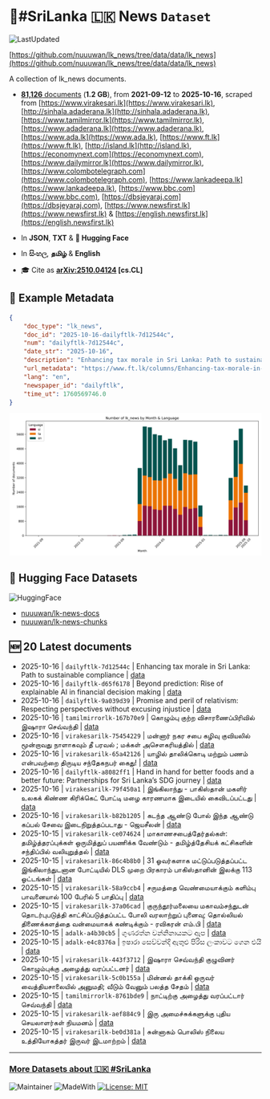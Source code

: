 # 📄#SriLanka 🇱🇰 News `Dataset`

![LastUpdated](https://img.shields.io/badge/last_updated-2025--10--16_04:46:02-green)

[https://github.com/nuuuwan/lk_news/tree/data/data/lk_news](https://github.com/nuuuwan/lk_news/tree/data/data/lk_news)

A collection of lk_news documents.

- [**81,126** documents](https://github.com/nuuuwan/lk_news/tree/data/data/lk_news) (**1.2 GB**), from **2021-09-12** to **2025-10-16**, scraped from [https://www.virakesari.lk](https://www.virakesari.lk), [http://sinhala.adaderana.lk](http://sinhala.adaderana.lk), [https://www.tamilmirror.lk](https://www.tamilmirror.lk), [https://www.adaderana.lk](https://www.adaderana.lk), [https://www.ada.lk](https://www.ada.lk), [https://www.ft.lk](https://www.ft.lk), [http://island.lk](http://island.lk), [https://economynext.com](https://economynext.com), [https://www.dailymirror.lk](https://www.dailymirror.lk), [https://www.colombotelegraph.com](https://www.colombotelegraph.com), [https://www.lankadeepa.lk](https://www.lankadeepa.lk), [https://www.bbc.com](https://www.bbc.com), [https://dbsjeyaraj.com](https://dbsjeyaraj.com), [https://www.newsfirst.lk](https://www.newsfirst.lk) & [https://english.newsfirst.lk](https://english.newsfirst.lk)

- In **JSON**, **TXT** & **🤗 Hugging Face**

- In **සිංහල**, **தமிழ்** & **English**

- 🎓 Cite as **[arXiv:2510.04124](https://arxiv.org/abs/2510.04124) [cs.CL]**

## 📝 Example Metadata

```json
{
    "doc_type": "lk_news",
    "doc_id": "2025-10-16-dailyftlk-7d12544c",
    "num": "dailyftlk-7d12544c",
    "date_str": "2025-10-16",
    "description": "Enhancing tax morale in Sri Lanka: Path to sustainable compliance",
    "url_metadata": "https://www.ft.lk/columns/Enhancing-tax-morale-in-Sri-Lanka-Path-to-sustainable-compliance/4-783046",
    "lang": "en",
    "newspaper_id": "dailyftlk",
    "time_ut": 1760569746.0
}
```

![Chart](https://raw.githubusercontent.com/nuuuwan/lk_news/refs/heads/data/data/lk_news/docs_by_month_and_lang.png)

## 🤗 Hugging Face Datasets

![HuggingFace](https://img.shields.io/badge/-HuggingFace-FDEE21?style=for-the-badge&logo=HuggingFace)

- [nuuuwan/lk-news-docs](https://huggingface.co/datasets/nuuuwan/lk-news-docs)
- [nuuuwan/lk-news-chunks](https://huggingface.co/datasets/nuuuwan/lk-news-chunks)

## 🆕 20 Latest documents

- 2025-10-16 | `dailyftlk-7d12544c` | Enhancing tax morale in Sri Lanka: Path to sustainable compliance | [data](https://github.com/nuuuwan/lk_news/tree/data/data/lk_news/2020s/2025/2025-10-16-dailyftlk-7d12544c)
- 2025-10-16 | `dailyftlk-d65f6178` | Beyond prediction: Rise of explainable AI in financial decision making | [data](https://github.com/nuuuwan/lk_news/tree/data/data/lk_news/2020s/2025/2025-10-16-dailyftlk-d65f6178)
- 2025-10-16 | `dailyftlk-9a039d39` | Promise and peril of relativism: Respecting perspectives without excusing injustice | [data](https://github.com/nuuuwan/lk_news/tree/data/data/lk_news/2020s/2025/2025-10-16-dailyftlk-9a039d39)
- 2025-10-16 | `tamilmirrorlk-167b70e9` | கொழும்பு குற்ற விசாரணைப்பிரிவில் இஷாரா செவ்வந்தி | [data](https://github.com/nuuuwan/lk_news/tree/data/data/lk_news/2020s/2025/2025-10-16-tamilmirrorlk-167b70e9)
- 2025-10-16 | `virakesarilk-75454229` | மன்னார் நகர சபை கழிவு குவியலில் மூன்றாவது நாளாகவும் தீ பரவல் ; மக்கள் அசௌகரியத்தில் | [data](https://github.com/nuuuwan/lk_news/tree/data/data/lk_news/2020s/2025/2025-10-16-virakesarilk-75454229)
- 2025-10-16 | `virakesarilk-65a42126` | யாழில் தாலிக்கொடி மற்றும் பணம் என்பவற்றை திருடிய சந்தேகநபர் கைது! | [data](https://github.com/nuuuwan/lk_news/tree/data/data/lk_news/2020s/2025/2025-10-16-virakesarilk-65a42126)
- 2025-10-16 | `dailyftlk-a8082ff1` | Hand in hand for better foods and a better future: Partnerships for Sri Lanka’s SDG journey | [data](https://github.com/nuuuwan/lk_news/tree/data/data/lk_news/2020s/2025/2025-10-16-dailyftlk-a8082ff1)
- 2025-10-16 | `virakesarilk-79f450a1` | இங்கிலாந்து - பாகிஸ்தான் மகளிர் உலகக் கிண்ண கிரிக்கெட் போட்டி மழை காரணமாக இடையில் கைவிடப்பட்டது | [data](https://github.com/nuuuwan/lk_news/tree/data/data/lk_news/2020s/2025/2025-10-16-virakesarilk-79f450a1)
- 2025-10-16 | `virakesarilk-b82b1205` | கடந்த ஆண்டு போல் இந்த ஆண்டு கப்பல் சேவை இடைநிறுத்தப்படாது - ஜெயசீலன் | [data](https://github.com/nuuuwan/lk_news/tree/data/data/lk_news/2020s/2025/2025-10-16-virakesarilk-b82b1205)
- 2025-10-15 | `virakesarilk-ce074624` | மாகாணசபைத்தேர்தல்கள்: தமிழ்த்தரப்புக்கள் ஒருமித்துப் பயணிக்க வேண்டும் - தமிழ்த்தேசியக் கட்சிகளின் சந்திப்பில் வலியுறுத்தல் | [data](https://github.com/nuuuwan/lk_news/tree/data/data/lk_news/2020s/2025/2025-10-15-virakesarilk-ce074624)
- 2025-10-15 | `virakesarilk-86c4b8b0` | 31 ஓவர்களாக மட்டுப்படுத்தப்பட்ட இங்கிலாந்துடனான போட்டியில் DLS முறை பிரகாரம் பாகிஸ்தானின் இலக்கு 113 ஓட்டங்கள் | [data](https://github.com/nuuuwan/lk_news/tree/data/data/lk_news/2020s/2025/2025-10-15-virakesarilk-86c4b8b0)
- 2025-10-15 | `virakesarilk-58a9ccb4` | சருமத்தை வெண்மையாக்கும் களிம்பு பாவனையால் 100 பேரில் 5 பாதிப்பு | [data](https://github.com/nuuuwan/lk_news/tree/data/data/lk_news/2020s/2025/2025-10-15-virakesarilk-58a9ccb4)
- 2025-10-15 | `virakesarilk-37a06cad` | குருந்தூர்மலையை மகாவம்சந்துடன் தொடர்புபடுத்தி காட்சிப்படுத்தப்பட்ட போலி வரலாற்றுப் புனைவு; தொல்லியல் திணைக்களத்தை வன்மையாகக் கண்டிக்கும் - ரவிகரன் எம்.பி | [data](https://github.com/nuuuwan/lk_news/tree/data/data/lk_news/2020s/2025/2025-10-15-virakesarilk-37a06cad)
- 2025-10-15 | `adalk-a4b30cb5` | ගුණරත්න වන්නිනායකට ඇප | [data](https://github.com/nuuuwan/lk_news/tree/data/data/lk_news/2020s/2025/2025-10-15-adalk-a4b30cb5)
- 2025-10-15 | `adalk-e4c8376a` | ඉෂාරා සෙව්වන්දි ඇතුළු පිරිස ලංකාවට ගෙන එයි | [data](https://github.com/nuuuwan/lk_news/tree/data/data/lk_news/2020s/2025/2025-10-15-adalk-e4c8376a)
- 2025-10-15 | `virakesarilk-443f3712` | இஷாரா செவ்வந்தி குழுவினர் கொழும்புக்கு அழைத்து வரப்பட்டனர் | [data](https://github.com/nuuuwan/lk_news/tree/data/data/lk_news/2020s/2025/2025-10-15-virakesarilk-443f3712)
- 2025-10-15 | `virakesarilk-5c0b155a` | மின்னல் தாக்கி ஒருவர்  வைத்தியசாலையில் அனுமதி; வீடும் வேனும் பலத்த சேதம் | [data](https://github.com/nuuuwan/lk_news/tree/data/data/lk_news/2020s/2025/2025-10-15-virakesarilk-5c0b155a)
- 2025-10-15 | `tamilmirrorlk-8761bde9` | நாட்டிற்கு அழைத்து வரப்பட்டார் செவ்வந்தி | [data](https://github.com/nuuuwan/lk_news/tree/data/data/lk_news/2020s/2025/2025-10-15-tamilmirrorlk-8761bde9)
- 2025-10-15 | `virakesarilk-aef884c9` | இரு அமைச்சுக்களுக்கு புதிய செயலாளர்கள் நியமனம் | [data](https://github.com/nuuuwan/lk_news/tree/data/data/lk_news/2020s/2025/2025-10-15-virakesarilk-aef884c9)
- 2025-10-15 | `virakesarilk-be0d381a` | சுன்னாகம் பொலிஸ் நிலைய உத்தியோகத்தர் இருவர் இடமாற்றம் | [data](https://github.com/nuuuwan/lk_news/tree/data/data/lk_news/2020s/2025/2025-10-15-virakesarilk-be0d381a)

---

### [More Datasets about 🇱🇰 #SriLanka](https://github.com/nuuuwan/lk_datasets)

![Maintainer](https://img.shields.io/badge/maintainer-nuuuwan-red)
![MadeWith](https://img.shields.io/badge/made_with-python-blue)
[![License: MIT](https://img.shields.io/badge/License-MIT-yellow.svg)](https://opensource.org/licenses/MIT)
